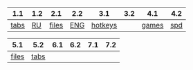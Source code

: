 | 1.1                | 1.2                  | 2.1               | 2.2                    | 3.1                             | 3.2 | 4.1              | 4.2                |
| ------------------ | -------------------- | ----------------- | ---------------------- | ------------------------------- | --- | ---------------- | ------------------ |
| [tabs](вкладки.md) | [RU](Печать%20RU.md) | [files](файлы.md) | [ENG](Печать%20ENG.md) | [hotkeys](горячие%20клавиши.md) |     | [games](игры.md) | [spd](скорость.md) |

| 5.1               | 5.2                | 6.1 | 6.2 | 7.1 | 7.2 |
| ----------------- | ------------------ | --- | --- | --- | --- |
| [files](файлы.md) | [tabs](вкладки.md) |     |     |     |     |
